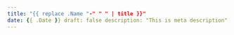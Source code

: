 ```yaml
---
title: "{{ replace .Name "-" " " | title }}"
date: {{ .Date }} draft: false description: "This is meta description"
---
```

